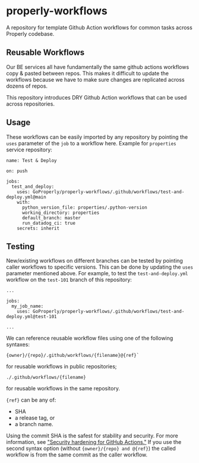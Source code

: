 # properly-workflows

A repository for template Github Action workflows for common tasks across Properly codebase.

## Reusable Workflows
Our BE services all have fundamentally the same github actions workflows copy & pasted between repos. This makes it difficult to update the workflows because we have to make sure changes are replicated across dozens of repos.

This repository introduces DRY Github Action workflows that can be used across repositories.

## Usage
These workflows can be easily imported by any repository by pointing the `uses` parameter of the `job` to a workflow here. Example for `properties` service repository:
```
name: Test & Deploy

on: push

jobs:
  test_and_deploy:
    uses: GoProperly/properly-workflows/.github/workflows/test-and-deploy.yml@main
    with:
      python_version_file: properties/.python-version
      working_directory: properties
      default_branch: master
      run_datadog_ci: true
    secrets: inherit
```

## Testing
New/existing workflows on different branches can be tested by pointing caller workflows to specific versions. This can be done by updating the `uses` parameter mentioned above. For example, to test the `test-and-deploy.yml` workflow on the `test-101` branch of this repository:
```
...

jobs:
  my_job_name:
    uses: GoProperly/properly-workflows/.github/workflows/test-and-deploy.yml@test-101

...
```
We can reference reusable workflow files using one of the following syntaxes:

```
{owner}/{repo}/.github/workflows/{filename}@{ref}`
```

for reusable workflows in public repositories;

```
./.github/workflows/{filename}
```

for reusable workflows in the same repository.

`{ref}` can be any of:
- SHA
- a release tag, or
- a branch name.

Using the commit SHA is the safest for stability and security. For more information, see ["Security hardening for GitHub Actions."](https://docs.github.com/en/actions/learn-github-actions/security-hardening-for-github-actions#reusing-third-party-workflows) If you use the second syntax option (without `{owner}/{repo} and @{ref}`) the called workflow is from the same commit as the caller workflow.